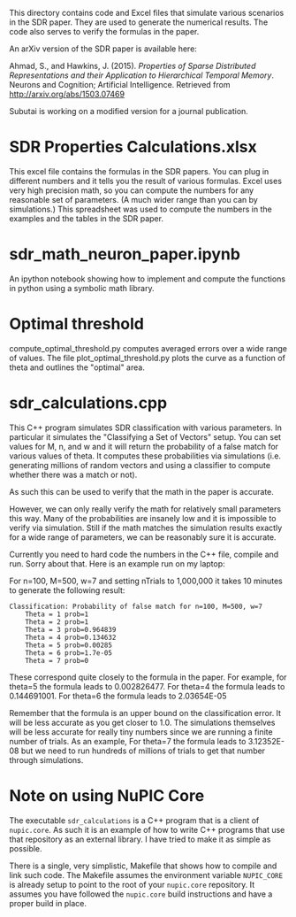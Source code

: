 
This directory contains code and Excel files that simulate various scenarios in 
the SDR paper. They are used to generate the numerical results. The code also
serves to verify the formulas in the paper.

An arXiv version of the SDR paper is available here:

Ahmad, S., and Hawkins, J. (2015). *Properties of Sparse Distributed
Representations and their Application to Hierarchical Temporal Memory*. Neurons
and Cognition; Artificial Intelligence. Retrieved from
http://arxiv.org/abs/1503.07469

Subutai is working on a modified version for a journal publication.


SDR Properties Calculations.xlsx
================================

This excel file contains the formulas in the SDR papers. You can plug in 
different numbers and it tells you the result of various formulas.  Excel  uses
very high precision math, so you can compute the numbers for any  reasonable set
of parameters. (A much wider range than you can by simulations.) This
spreadsheet was used to compute the numbers in the examples and the tables in
the SDR paper. 

sdr_math_neuron_paper.ipynb
===========================

An ipython notebook showing how to implement and compute the functions in
python using a symbolic math library.


Optimal threshold
=================

compute_optimal_threshold.py computes averaged errors over a wide range of values.
The file plot_optimal_threshold.py plots the curve as a function of theta and
outlines the "optimal" area.


sdr_calculations.cpp
====================

This C++ program simulates SDR classification with various parameters.  In
particular it simulates the "Classifying a Set of Vectors" setup. You can set
values for M, n, and w and it will return the probability of a false match
for various values of theta. It computes these probabilities via simulations
(i.e. generating millions of random vectors and using a classifier to compute
whether there was a match or not).

As such this can be used to verify that the math in the paper is accurate.

However, we can only really verify the math for relatively small parameters
this way. Many of the probabilities are insanely low and it is impossible to
verify via simulation.  Still if the math matches the simulation results
exactly for a wide range of parameters, we can be reasonably sure it is
accurate.

Currently you need to hard code the numbers in the C++ file,  compile and run.
Sorry about that. Here is an example run on my laptop:

For n=100, M=500, w=7 and setting nTrials to 1,000,000 it takes 10 minutes to
generate the following result:
```
Classification: Probability of false match for n=100, M=500, w=7
    Theta = 1 prob=1
    Theta = 2 prob=1
    Theta = 3 prob=0.964839
    Theta = 4 prob=0.134632
    Theta = 5 prob=0.00285
    Theta = 6 prob=1.7e-05
    Theta = 7 prob=0
```

These correspond quite closely to the formula in the paper. For example, for
theta=5 the formula leads to 0.002826477. For theta=4 the formula leads to
0.144691001.  For theta=6 the formula leads to 2.03654E-05

Remember  that  the formula is an upper bound on the classification error. It
will be less accurate as you get closer to 1.0. The simulations themselves will
be less accurate for really tiny numbers since we are running a finite number of
trials.  As an example, For theta=7 the  formula leads to 3.12352E-08 but we
need to run hundreds of millions of  trials to get that number through
simulations.

Note on using NuPIC Core
========================

The executable `sdr_calculations` is a C++ program that is a client of 
`nupic.core`. As such it is an example of how to write C++ programs that use
that repository as an external library. I have tried to make it as simple as
possible. 

There is a single, very simplistic, Makefile that shows how to compile and link
such code.  The Makefile assumes the environment variable `NUPIC_CORE` is
already setup to point to the root of your `nupic.core` repository.  It 
assumes you have followed the `nupic.core` build instructions and have a 
proper build in place. 

